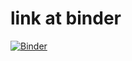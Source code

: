 # link at binder


[![Binder](https://mybinder.org/badge_logo.svg)](https://mybinder.org/v2/gh/davidedifilippo/jupyter_notebooks/HEAD)
